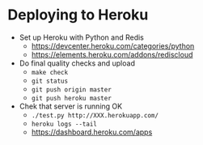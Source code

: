 Deploying to Heroku
===================

* Set up Heroku with Python and Redis
    - <https://devcenter.heroku.com/categories/python>
    - <https://elements.heroku.com/addons/rediscloud>
* Do final quality checks and upload
    - `make check`
    - `git status`
    - `git push origin master`
    - `git push heroku master`
* Chek that server is running OK
    - `./test.py http://XXX.herokuapp.com/`
    - `heroku logs --tail`
    - <https://dashboard.heroku.com/apps>
